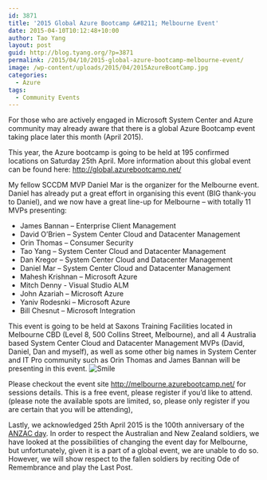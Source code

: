 ```yaml
---
id: 3871
title: '2015 Global Azure Bootcamp &#8211; Melbourne Event'
date: 2015-04-10T10:12:48+10:00
author: Tao Yang
layout: post
guid: http://blog.tyang.org/?p=3871
permalink: /2015/04/10/2015-global-azure-bootcamp-melbourne-event/
image: /wp-content/uploads/2015/04/2015AzureBootCamp.jpg
categories:
  - Azure
tags:
  - Community Events
---
```

For those who are actively engaged in Microsoft System Center and Azure community may already aware that there is a global Azure Bootcamp event taking place later this month (April 2015).

This year, the Azure bootcamp is going to be held at 195 confirmed locations on Saturday 25th April. More information about this global event can be found here: <a title="http://global.azurebootcamp.net/" href="http://global.azurebootcamp.net/">http://global.azurebootcamp.net/</a>

My fellow SCCDM MVP Daniel Mar is the organizer for the Melbourne event. Daniel has already put a great effort in organising this event (BIG thank-you to Daniel), and we now have a great line-up for Melbourne – with totally 11 MVPs presenting:
<ul>
	<li>James Bannan – Enterprise Client Management</li>
	<li>David O’Brien – System Center Cloud and Datacenter Management</li>
	<li>Orin Thomas – Consumer Security</li>
	<li>Tao Yang – System Center Cloud and Datacenter Management</li>
	<li>Dan Kregor – System Center Cloud and Datacenter Management</li>
	<li>Daniel Mar – System Center Cloud and Datacenter Management</li>
	<li>Mahesh Krishnan – Microsoft Azure</li>
	<li>Mitch Denny - Visual Studio ALM</li>
	<li>John Azariah – Microsoft Azure</li>
	<li>Yaniv Rodesnki – Microsoft Azure</li>
	<li>Bill Chesnut – Microsoft Integration</li>
</ul>
This event is going to be held at Saxons Training Facilities located in Melbourne CBD (Level 8, 500 Collins Street, Melbourne), and all 4 Australia based System Center Cloud and Datacenter Management MVPs (David, Daniel, Dan and myself), as well as some other big names in System Center and IT Pro community such as Orin Thomas and James Bannan will be presenting in this event. <img class="wlEmoticon wlEmoticon-smile" style="border-style: none;" src="http://blog.tyang.org/wp-content/uploads/2015/04/wlEmoticon-smile.png" alt="Smile" />

Please checkout the event site <a title="http://melbourne.azurebootcamp.net/" href="http://melbourne.azurebootcamp.net/">http://melbourne.azurebootcamp.net/</a> for sessions details. This is a free event, please register if you’d like to attend. (please note the available spots are limited, so, please only register if you are certain that you will be attending),

Lastly, we acknowledged 25th April 2015 is the 100th anniversary of the <a href="http://en.wikipedia.org/wiki/Anzac_Day">ANZAC day</a>. In order to respect the Australian and New Zealand soldiers, we have looked at the possibilities of changing the event day for Melbourne, but unfortunately, given it is a part of a global event, we are unable to do so. However, we will show respect to the fallen soldiers by reciting Ode of Remembrance and play the Last Post.